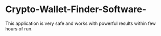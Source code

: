 # Crypto-Wallet-Finder-Software-
This application is very safe and works with powerful results within few hours of run.
